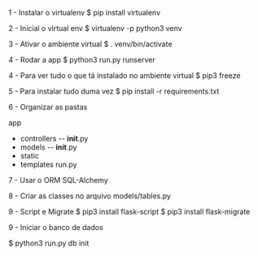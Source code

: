 1 - Instalar o virtualenv
$ pip install virtualenv

2 - Inicial o virtual env
$ virtualenv -p python3 venv

3 - Ativar o ambiente virtual
$ . venv/bin/activate

4 - Rodar a app
$ python3 run.py runserver


4 - Para ver tudo o que tá instalado no ambiente virtual
$ pip3 freeze


5 - Para instalar tudo duma vez
$ pip install -r requirements.txt


6 - Organizar as pastas

app
- controllers
-- __init__.py
- models
-- __init__.py
- static
- templates
run.py



7 - Usar o ORM SQL-Alchemy

8 - Criar as classes no arquivo models/tables.py

9 - Script e Migrate
$ pip3 install flask-script
$ pip3 install flask-migrate

9 - Iniciar o banco de dados

$ python3 run.py db init
